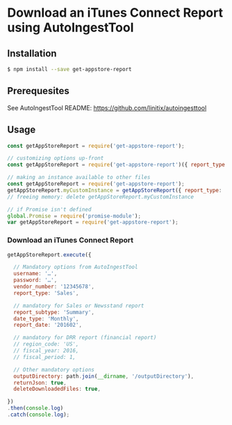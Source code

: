 # Download an iTunes Connect Report using AutoIngestTool

## Installation
```sh
$ npm install --save get-appstore-report
```

## Prerequesites
See AutoIngestTool README: <https://github.com/linitix/autoingesttool>

## Usage
```js
const getAppStoreReport = require('get-appstore-report');

// customizing options up-front
const getAppStoreReport = require('get-appstore-report')({ report_type: 'Sales' });

// making an instance available to other files
const getAppStoreReport = require('get-appstore-report');
getAppStoreReport.myCustomInstance = getAppStoreReport({ report_type: 'Sales' });
// freeing memory: delete getAppStoreReport.myCustomInstance

// if Promise isn't defined
global.Promise = require('promise-module');
var getAppStoreReport = require('get-appstore-report');
```

### Download an iTunes Connect Report
```js
getAppStoreReport.execute({

  // Mandatory options from AutoIngestTool
  username: '…',
  password: '…',
  vendor_number: '12345678',
  report_type: 'Sales',

  // mandatory for Sales or Newsstand report
  report_subtype: 'Summary',
  date_type: 'Monthly',
  report_date: '201602',

  // mandatory for DRR report (financial report)
  // region_code: 'US',
  // fiscal_year: 2016,
  // fiscal_period: 1,

  // Other mandatory options
  outputDirectory: path.join(__dirname, '/outputDirectory'),
  returnJson: true,
  deleteDownloadedFiles: true,

})
.then(console.log)
.catch(console.log);
```